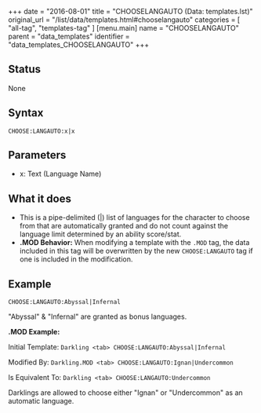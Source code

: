 +++
date = "2016-08-01"
title = "CHOOSELANGAUTO (Data: templates.lst)"
original_url = "/list/data/templates.html#chooselangauto"
categories = [ "all-tag", "templates-tag" ]
[menu.main]
    name = "CHOOSELANGAUTO"
    parent = "data_templates"
    identifier = "data_templates_CHOOSELANGAUTO"
+++

## Status

None

## Syntax

`CHOOSE:LANGAUTO:x|x`

## Parameters

-   x: Text (Language Name)



What it does
------------

-   This is a pipe-delimited (|) list of languages for the character to
    choose from that are automatically granted and do not count against
    the language limit determined by an ability score/stat.
-   **.MOD Behavior:** When modifying a template with the `.MOD` tag,
    the data included in this tag will be overwritten by the new
    `CHOOSE:LANGAUTO` tag if one is included in the modification.

Example
-------

`CHOOSE:LANGAUTO:Abyssal|Infernal`

"Abyssal" & "Infernal" are granted as bonus languages.

**.MOD Example:**

Initial Template: `Darkling <tab> CHOOSE:LANGAUTO:Abyssal|Infernal`

Modified By: `Darkling.MOD <tab> CHOOSE:LANGAUTO:Ignan|Undercommon`

Is Equivalent To: `Darkling <tab> CHOOSE:LANGAUTO:Undercommon`

Darklings are allowed to choose either "Ignan" or "Undercommon" as an
automatic language.

